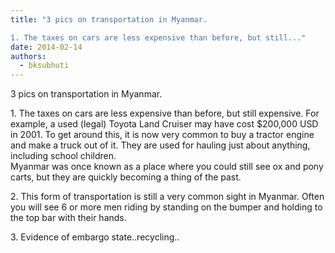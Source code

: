 ```yaml
---
title: "3 pics on transportation in Myanmar.

1. The taxes on cars are less expensive than before, but still..."
date: 2014-02-14
authors: 
  - bksubhuti
---
```


3 pics on transportation in Myanmar.  
  
1\. The taxes on cars are less expensive than before, but still expensive. For example, a used (legal) Toyota Land Cruiser may have cost $200,000 USD in 2001. 
To get around this, it is now very common to buy a tractor engine and make a truck out of it. They are used for hauling just about anything, including school children.  
Myanmar was once known as a place where you could still see ox and pony carts, but they are quickly becoming a thing of the past.  
  
  
2\. This form of transportation is still a very common sight in Myanmar. Often you will see 6 or more men riding by standing on the bumper and holding to the top bar with their hands.  
  
3\. Evidence of embargo state..recycling..﻿

